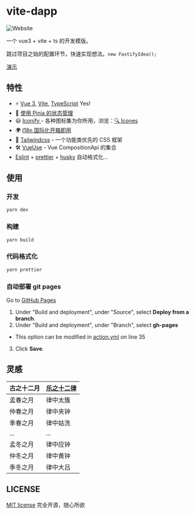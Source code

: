 # vite-dapp

![Website](https://img.shields.io/website?url=http%3A%2F%2Ftaicu.soulfree.cn)

一个 vue3 + vite + ts 的开发模版。

跳过项目之始的配置环节，快速实现想法。`new FastifyIdea();`

<a target="_blank" href="/">演示</a>

## 特性

- ⚡️ [Vue 3](https://github.com/vuejs/vue-next), [Vite](https://github.com/vitejs/vite), [TypeScript](https://www.typescriptlang.org/zh/) Yes!
- 🍍 [使用 Pinia 的状态管理](https://pinia.esm.dev/)
- 😃 [Iconify ](https://github.com/antfu/unocss/tree/main/packages/preset-icons) - 各种图标集为你所用，浏览：[🔍 Icones](https://icones.netlify.app/)
- 🌍 [I18n 国际化开箱即用](./locales)
- 🎨 [Tailwindcss](https://www.tailwindcss.cn/) - 一个功能类优先的 CSS 框架
- 🛠 [VueUse](https://github.com/antfu/vueuse) - Vue CompositionApi 的集合
- [Eslint](http://eslint.cn/) + [prettier](https://prettier.io/) + [husky](https://typicode.github.io/husky/#/) 自动格式化...

## 使用

### 开发

```bash
yarn dev
```

### 构建

```bash
yarn build
```

### 代码格式化

```bash
yarn prettier
```

### 自动部署 git pages

Go to [GitHub Pages]()

1. Under "Build and deployment", under "Source", select **Deploy from a branch**.
2. Under "Build and deployment", under "Branch", select **gh-pages**

- This option can be modified in [action.yml](./.github/workflows/action.yml#L35) on line 35

3. Click **Save**.

<!-- ## 灵感

- [Vitesse](https://github.com/antfu/vitesse.git) - [@antfu](https://github.com/antfu) -->

## 灵感

| 古之十二月 | [乐之十二律](https://zh.wikipedia.org/wiki/十二律) |
| ---------- | -------------------------------------------------- |
| 孟春之月   | 律中太簇                                           |
| 仲春之月   | 律中夹钟                                           |
| 季春之月   | 律中姑洗                                           |
| ...        | ...                                                |
| 孟冬之月   | 律中应钟                                           |
| 仲冬之月   | 律中黄钟                                           |
| 季冬之月   | 律中大吕                                           |

## LICENSE

[MIT license](./LICENSE) 完全开源，随心所欲
